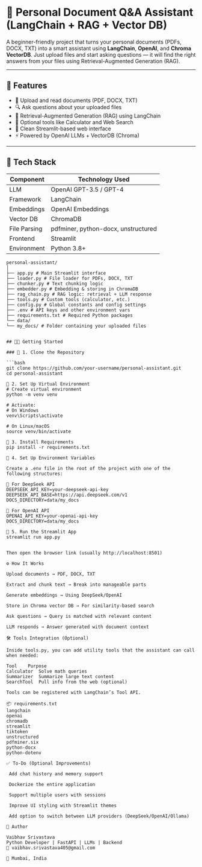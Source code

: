 # 🧠 Personal Document Q&A Assistant (LangChain + RAG + Vector DB)

A beginner-friendly project that turns your personal documents (PDFs, DOCX, TXT) into a smart assistant using **LangChain**, **OpenAI**, and **Chroma VectorDB**. Just upload files and start asking questions — it will find the right answers from your files using Retrieval-Augmented Generation (RAG).

---

## 🚀 Features

- 📄 Upload and read documents (PDF, DOCX, TXT)
- 🔍 Ask questions about your uploaded files
- 🧠 Retrieval-Augmented Generation (RAG) using LangChain
- 🔧 Optional tools like Calculator and Web Search
- 💬 Clean Streamlit-based web interface
- ⚡ Powered by OpenAI LLMs + VectorDB (Chroma)

---

## 🧰 Tech Stack

| Component     | Technology Used           |
|---------------|----------------------------|
| LLM           | OpenAI GPT-3.5 / GPT-4     |
| Framework     | LangChain                  |
| Embeddings    | OpenAI Embeddings          |
| Vector DB     | ChromaDB                   |
| File Parsing  | pdfminer, python-docx, unstructured |
| Frontend      | Streamlit                  |
| Environment   | Python 3.8+                |
```
personal-assistant/
│
├── app.py # Main Streamlit interface
├── loader.py # File loader for PDFs, DOCX, TXT
├── chunker.py # Text chunking logic
├── embedder.py # Embedding & storing in ChromaDB
├── rag_chain.py # RAG logic: retrieval + LLM response
├── tools.py # Custom tools (calculator, etc.)
├── config.py # Global constants and config settings
├── .env # API keys and other environment vars
├── requirements.txt # Required Python packages
└── data/
└── my_docs/ # Folder containing your uploaded files


## 🧑‍💻 Getting Started

### 🔹 1. Clone the Repository

```bash
git clone https://github.com/your-username/personal-assistant.git
cd personal-assistant

🔹 2. Set Up Virtual Environment
# Create virtual environment
python -m venv venv

# Activate:
# On Windows
venv\Scripts\activate

# On Linux/macOS
source venv/bin/activate

🔹 3. Install Requirements
pip install -r requirements.txt

🔹 4. Set Up Environment Variables

Create a .env file in the root of the project with one of the following structures:

🧠 For DeepSeek API
DEEPSEEK_API_KEY=your-deepseek-api-key
DEEPSEEK_API_BASE=https://api.deepseek.com/v1
DOCS_DIRECTORY=data/my_docs

🤖 For OpenAI API
OPENAI_API_KEY=your-openai-api-key
DOCS_DIRECTORY=data/my_docs

🔹 5. Run the Streamlit App
streamlit run app.py


Then open the browser link (usually http://localhost:8501)

⚙️ How It Works

Upload documents → PDF, DOCX, TXT

Extract and chunk text → Break into manageable parts

Generate embeddings → Using DeepSeek/OpenAI

Store in Chroma vector DB → For similarity-based search

Ask questions → Query is matched with relevant content

LLM responds → Answer generated with document context

🛠 Tools Integration (Optional)

Inside tools.py, you can add utility tools that the assistant can call when needed:

Tool	Purpose
Calculator	Solve math queries
Summarizer	Summarize large text content
SearchTool	Pull info from the web (optional)

Tools can be registered with LangChain’s Tool API.

📦 requirements.txt
langchain
openai
chromadb
streamlit
tiktoken
unstructured
pdfminer.six
python-docx
python-dotenv

✅ To-Do (Optional Improvements)

 Add chat history and memory support

 Dockerize the entire application

 Support multiple users with sessions

 Improve UI styling with Streamlit themes

 Add option to switch between LLM providers (DeepSeek/OpenAI/Ollama)

🧑 Author

Vaibhav Srivastava
Python Developer | FastAPI | LLMs | Backend
📧 vaibhav.srivastava405@gmail.com

📍 Mumbai, India
